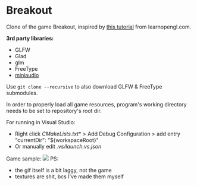 # Breakout

Clone of the game Breakout, inspired by <a href="https://learnopengl.com/In-Practice/2D-Game/Breakout">this tutorial</a> from learnopengl.com.

**3rd party libraries:**
* GLFW
* Glad
* glm
* FreeType
* <a href="https://github.com/mackron/miniaudio">miniaudio</a>

Use `git clone --recursive` to also download GLFW & FreeType submodules.

In order to properly load all game resources, program's working directory needs to be set to repository's root dir.

For running in Visual Studio:
- Right click *CMakeLists.txt** > Add Debug Configuration > add entry "currentDir": "${workspaceRoot}"
- Or manually edit *.vs/launch.vs.json*

Game sample:
<img src='game_sample.gif' />
PS: 
- the gif itself is a bit laggy, not the game
- textures are shit, bcs I've made them myself
